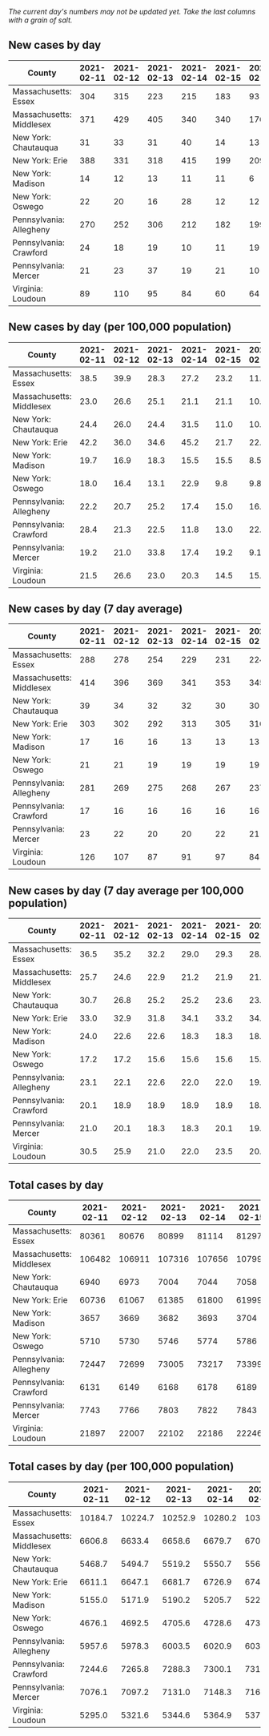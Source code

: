 _The current day's numbers may not be updated yet. Take the last columns with a grain of salt._
## New cases by day

| County | 2021-02-11 | 2021-02-12 | 2021-02-13 | 2021-02-14 | 2021-02-15 | 2021-02-16 | 2021-02-17 |
| --- | --- | --- | --- | --- | --- | --- | --- |
| Massachusetts: Essex | 304 | 315 | 223 | 215 | 183 | 93 |  |
| Massachusetts: Middlesex | 371 | 429 | 405 | 340 | 340 | 176 |  |
| New York: Chautauqua | 31 | 33 | 31 | 40 | 14 | 13 |  |
| New York: Erie | 388 | 331 | 318 | 415 | 199 | 209 |  |
| New York: Madison | 14 | 12 | 13 | 11 | 11 | 6 |  |
| New York: Oswego | 22 | 20 | 16 | 28 | 12 | 12 |  |
| Pennsylvania: Allegheny | 270 | 252 | 306 | 212 | 182 | 199 |  |
| Pennsylvania: Crawford | 24 | 18 | 19 | 10 | 11 | 19 |  |
| Pennsylvania: Mercer | 21 | 23 | 37 | 19 | 21 | 10 |  |
| Virginia: Loudoun | 89 | 110 | 95 | 84 | 60 | 64 |  |

## New cases by day (per 100,000 population)

| County | 2021-02-11 | 2021-02-12 | 2021-02-13 | 2021-02-14 | 2021-02-15 | 2021-02-16 | 2021-02-17 |
| --- | --- | --- | --- | --- | --- | --- | --- |
| Massachusetts: Essex | 38.5 | 39.9 | 28.3 | 27.2 | 23.2 | 11.8 |  |
| Massachusetts: Middlesex | 23.0 | 26.6 | 25.1 | 21.1 | 21.1 | 10.9 |  |
| New York: Chautauqua | 24.4 | 26.0 | 24.4 | 31.5 | 11.0 | 10.2 |  |
| New York: Erie | 42.2 | 36.0 | 34.6 | 45.2 | 21.7 | 22.7 |  |
| New York: Madison | 19.7 | 16.9 | 18.3 | 15.5 | 15.5 | 8.5 |  |
| New York: Oswego | 18.0 | 16.4 | 13.1 | 22.9 | 9.8 | 9.8 |  |
| Pennsylvania: Allegheny | 22.2 | 20.7 | 25.2 | 17.4 | 15.0 | 16.4 |  |
| Pennsylvania: Crawford | 28.4 | 21.3 | 22.5 | 11.8 | 13.0 | 22.5 |  |
| Pennsylvania: Mercer | 19.2 | 21.0 | 33.8 | 17.4 | 19.2 | 9.1 |  |
| Virginia: Loudoun | 21.5 | 26.6 | 23.0 | 20.3 | 14.5 | 15.5 |  |

## New cases by day (7 day average)

| County | 2021-02-11 | 2021-02-12 | 2021-02-13 | 2021-02-14 | 2021-02-15 | 2021-02-16 | 2021-02-17 |
| --- | --- | --- | --- | --- | --- | --- | --- |
| Massachusetts: Essex | 288 | 278 | 254 | 229 | 231 | 224 |  |
| Massachusetts: Middlesex | 414 | 396 | 369 | 341 | 353 | 345 |  |
| New York: Chautauqua | 39 | 34 | 32 | 32 | 30 | 30 |  |
| New York: Erie | 303 | 302 | 292 | 313 | 305 | 316 |  |
| New York: Madison | 17 | 16 | 16 | 13 | 13 | 13 |  |
| New York: Oswego | 21 | 21 | 19 | 19 | 19 | 19 |  |
| Pennsylvania: Allegheny | 281 | 269 | 275 | 268 | 267 | 237 |  |
| Pennsylvania: Crawford | 17 | 16 | 16 | 16 | 16 | 16 |  |
| Pennsylvania: Mercer | 23 | 22 | 20 | 20 | 22 | 21 |  |
| Virginia: Loudoun | 126 | 107 | 87 | 91 | 97 | 84 |  |

## New cases by day (7 day average per 100,000 population)

| County | 2021-02-11 | 2021-02-12 | 2021-02-13 | 2021-02-14 | 2021-02-15 | 2021-02-16 | 2021-02-17 |
| --- | --- | --- | --- | --- | --- | --- | --- |
| Massachusetts: Essex | 36.5 | 35.2 | 32.2 | 29.0 | 29.3 | 28.4 |  |
| Massachusetts: Middlesex | 25.7 | 24.6 | 22.9 | 21.2 | 21.9 | 21.4 |  |
| New York: Chautauqua | 30.7 | 26.8 | 25.2 | 25.2 | 23.6 | 23.6 |  |
| New York: Erie | 33.0 | 32.9 | 31.8 | 34.1 | 33.2 | 34.4 |  |
| New York: Madison | 24.0 | 22.6 | 22.6 | 18.3 | 18.3 | 18.3 |  |
| New York: Oswego | 17.2 | 17.2 | 15.6 | 15.6 | 15.6 | 15.6 |  |
| Pennsylvania: Allegheny | 23.1 | 22.1 | 22.6 | 22.0 | 22.0 | 19.5 |  |
| Pennsylvania: Crawford | 20.1 | 18.9 | 18.9 | 18.9 | 18.9 | 18.9 |  |
| Pennsylvania: Mercer | 21.0 | 20.1 | 18.3 | 18.3 | 20.1 | 19.2 |  |
| Virginia: Loudoun | 30.5 | 25.9 | 21.0 | 22.0 | 23.5 | 20.3 |  |

## Total cases by day

| County | 2021-02-11 | 2021-02-12 | 2021-02-13 | 2021-02-14 | 2021-02-15 | 2021-02-16 | 2021-02-17 |
| --- | --- | --- | --- | --- | --- | --- | --- |
| Massachusetts: Essex | 80361 | 80676 | 80899 | 81114 | 81297 | 81390 |  |
| Massachusetts: Middlesex | 106482 | 106911 | 107316 | 107656 | 107996 | 108172 |  |
| New York: Chautauqua | 6940 | 6973 | 7004 | 7044 | 7058 | 7071 |  |
| New York: Erie | 60736 | 61067 | 61385 | 61800 | 61999 | 62208 |  |
| New York: Madison | 3657 | 3669 | 3682 | 3693 | 3704 | 3710 |  |
| New York: Oswego | 5710 | 5730 | 5746 | 5774 | 5786 | 5798 |  |
| Pennsylvania: Allegheny | 72447 | 72699 | 73005 | 73217 | 73399 | 73598 |  |
| Pennsylvania: Crawford | 6131 | 6149 | 6168 | 6178 | 6189 | 6208 |  |
| Pennsylvania: Mercer | 7743 | 7766 | 7803 | 7822 | 7843 | 7853 |  |
| Virginia: Loudoun | 21897 | 22007 | 22102 | 22186 | 22246 | 22310 |  |

## Total cases by day (per 100,000 population)

| County | 2021-02-11 | 2021-02-12 | 2021-02-13 | 2021-02-14 | 2021-02-15 | 2021-02-16 | 2021-02-17 |
| --- | --- | --- | --- | --- | --- | --- | --- |
| Massachusetts: Essex | 10184.7 | 10224.7 | 10252.9 | 10280.2 | 10303.4 | 10315.1 |  |
| Massachusetts: Middlesex | 6606.8 | 6633.4 | 6658.6 | 6679.7 | 6700.8 | 6711.7 |  |
| New York: Chautauqua | 5468.7 | 5494.7 | 5519.2 | 5550.7 | 5561.7 | 5572.0 |  |
| New York: Erie | 6611.1 | 6647.1 | 6681.7 | 6726.9 | 6748.5 | 6771.3 |  |
| New York: Madison | 5155.0 | 5171.9 | 5190.2 | 5205.7 | 5221.2 | 5229.7 |  |
| New York: Oswego | 4676.1 | 4692.5 | 4705.6 | 4728.6 | 4738.4 | 4748.2 |  |
| Pennsylvania: Allegheny | 5957.6 | 5978.3 | 6003.5 | 6020.9 | 6035.9 | 6052.2 |  |
| Pennsylvania: Crawford | 7244.6 | 7265.8 | 7288.3 | 7300.1 | 7313.1 | 7335.5 |  |
| Pennsylvania: Mercer | 7076.1 | 7097.2 | 7131.0 | 7148.3 | 7167.5 | 7176.7 |  |
| Virginia: Loudoun | 5295.0 | 5321.6 | 5344.6 | 5364.9 | 5379.4 | 5394.9 |  |
